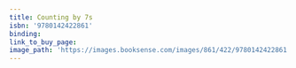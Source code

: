 ```yaml
---
title: Counting by 7s
isbn: '9780142422861'
binding:
link_to_buy_page:
image_path: 'https://images.booksense.com/images/861/422/9780142422861.jpg'
---
```



